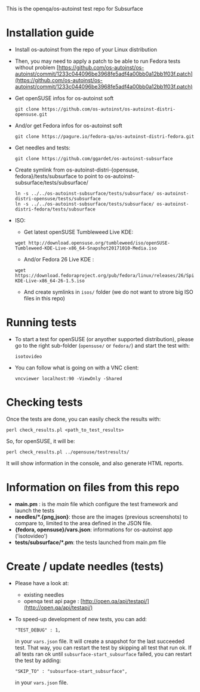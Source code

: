This is the openqa/os-autoinst test repo for Subsurface

# Installation guide

- Install os-autoinst from the repo of your Linux distribution
- Then, you may need to apply a patch to be able to run Fedora tests without problem
[https://github.com/os-autoinst/os-autoinst/commit/1233c044096be3968fe5adf4a00bb0a12bb1f03f.patch](https://github.com/os-autoinst/os-autoinst/commit/1233c044096be3968fe5adf4a00bb0a12bb1f03f.patch)

- Get openSUSE infos for os-autoinst soft

  ```
  git clone https://github.com/os-autoinst/os-autoinst-distri-opensuse.git
  ```

- And/or get Fedora infos for os-autoinst soft

  ```
  git clone https://pagure.io/fedora-qa/os-autoinst-distri-fedora.git
  ```

- Get needles and tests:

  ```
  git clone https://github.com/ggardet/os-autoinst-subsurface
  ```

- Create symlink from os-autoinst-distri-{opensuse, fedora}/tests/subsurface to point to os-autoinst-subsurface/tests/subsurface/ 

  ```
  ln -s ../../os-autoinst-subsurface/tests/subsurface/ os-autoinst-distri-opensuse/tests/subsurface 
  ln -s ../../os-autoinst-subsurface/tests/subsurface/ os-autoinst-distri-fedora/tests/subsurface
  ```


- ISO:
  - Get latest openSUSE Tumbleweed Live KDE:
  ```
  wget http://download.opensuse.org/tumbleweed/iso/openSUSE-Tumbleweed-KDE-Live-x86_64-Snapshot20171010-Media.iso
  ```
  - And/or Fedora 26 Live KDE :
  ```
  wget https://download.fedoraproject.org/pub/fedora/linux/releases/26/Spins/x86_64/iso/Fedora-KDE-Live-x86_64-26-1.5.iso
  ```
  - And create symlinks in `isos/` folder (we do not want to strore big ISO files in this repo)



# Running tests

- To start a test for openSUSE (or anyother supported distribution), please go to the right sub-folder (`opensuse/` or `fedora/`) and start the test with:
  ```
  isotovideo
  ```

- You can follow what is going on with a VNC client:
  ```
  vncviewer localhost:90 -ViewOnly -Shared
  ```

# Checking tests

Once the tests are done, you can easily check the results with:

  ```
  perl check_results.pl <path_to_test_results>
  ```

So, for openSUSE, it will be:

  ```
  perl check_results.pl ../opensuse/testresults/
  ```

It will show information in the console, and also generate HTML reports.


# Information on files from this repo

- **main.pm** : is the *main* file which configure the test framework and launch the tests
- **needles/*.{png,json}**: those are the images (previous screenshots) to compare to, limited to the area defined in the JSON file.
- **{fedora, opensuse}/vars.json**: informations for os-autoinst app ('isotovideo')
- **tests/subsurface/*.pm**: the tests launched from main.pm file


# Create / update needles (tests) 

- Please have a look at: 
  - existing needles
  - openqa test api page : [http://open.qa/api/testapi/](http://open.qa/api/testapi/)

- To speed-up development of new tests, you can add:
  ```
  "TEST_DEBUG" : 1,
  ```
  in your `vars.json` file. It will create a snapshot for the last succeeded test. That way, you can restart the test by skipping all test that run ok. If all tests ran ok until `subsurface-start_subsurface` failed, you can restart the test by adding:
  ```
  "SKIP_TO" : "subsurface-start_subsurface",
  ```
  in your `vars.json` file.
